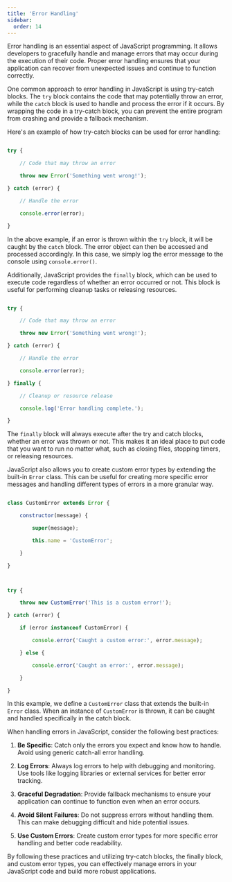 ```yaml
---
title: 'Error Handling'
sidebar:
  order: 14
---
```


 Error handling is an essential aspect of JavaScript programming. It allows developers to gracefully handle and manage errors that may occur during the execution of their code. Proper error handling ensures that your application can recover from unexpected issues and continue to function correctly.





One common approach to error handling in JavaScript is using try-catch blocks. The `try` block contains the code that may potentially throw an error, while the `catch` block is used to handle and process the error if it occurs. By wrapping the code in a try-catch block, you can prevent the entire program from crashing and provide a fallback mechanism.



Here's an example of how try-catch blocks can be used for error handling:



```javascript

try {

    // Code that may throw an error

    throw new Error('Something went wrong!');

} catch (error) {

    // Handle the error

    console.error(error);

}

```



In the above example, if an error is thrown within the `try` block, it will be caught by the `catch` block. The error object can then be accessed and processed accordingly. In this case, we simply log the error message to the console using `console.error()`.





Additionally, JavaScript provides the `finally` block, which can be used to execute code regardless of whether an error occurred or not. This block is useful for performing cleanup tasks or releasing resources.



```javascript

try {

    // Code that may throw an error

    throw new Error('Something went wrong!');

} catch (error) {

    // Handle the error

    console.error(error);

} finally {

    // Cleanup or resource release

    console.log('Error handling complete.');

}

```



The `finally` block will always execute after the try and catch blocks, whether an error was thrown or not. This makes it an ideal place to put code that you want to run no matter what, such as closing files, stopping timers, or releasing resources.





JavaScript also allows you to create custom error types by extending the built-in `Error` class. This can be useful for creating more specific error messages and handling different types of errors in a more granular way.



```javascript

class CustomError extends Error {

    constructor(message) {

        super(message);

        this.name = 'CustomError';

    }

}



try {

    throw new CustomError('This is a custom error!');

} catch (error) {

    if (error instanceof CustomError) {

        console.error('Caught a custom error:', error.message);

    } else {

        console.error('Caught an error:', error.message);

    }

}

```



In this example, we define a `CustomError` class that extends the built-in `Error` class. When an instance of `CustomError` is thrown, it can be caught and handled specifically in the catch block.





When handling errors in JavaScript, consider the following best practices:



1. **Be Specific**: Catch only the errors you expect and know how to handle. Avoid using generic catch-all error handling.

2. **Log Errors**: Always log errors to help with debugging and monitoring. Use tools like logging libraries or external services for better error tracking.

3. **Graceful Degradation**: Provide fallback mechanisms to ensure your application can continue to function even when an error occurs.

4. **Avoid Silent Failures**: Do not suppress errors without handling them. This can make debugging difficult and hide potential issues.

5. **Use Custom Errors**: Create custom error types for more specific error handling and better code readability.



By following these practices and utilizing try-catch blocks, the finally block, and custom error types, you can effectively manage errors in your JavaScript code and build more robust applications.


